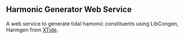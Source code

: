 ## Harmonic Generator Web Service

A web service to generate tidal hamonic constituents using LibCongen, Harmgen from [XTide](https://flaterco.com/xtide).
